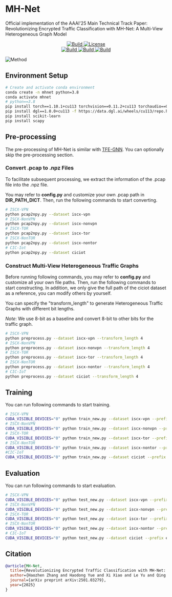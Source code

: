 
# MH-Net

Official implementation of the AAAI'25 Main Technical Track Paper: Revolutionizing Encrypted Traffic Classification with MH-Net: A Multi-View Heterogeneous Graph Model

<p align="center">
    <a href="https://arxiv.org/abs/2501.03279">
        <img alt="Build" src="https://img.shields.io/badge/arXiv-2501.03279-red?logo=arxiv">
    </a>
    <a href="https://github.com/ViktorAxelsen/MH-Net/blob/main/LICENSE">
        <img alt="License" src="https://img.shields.io/badge/LICENSE-MIT-green">
    </a>
    <br>
    <a href="https://github.com/ViktorAxelsen/MH-Net">
        <img alt="Build" src="https://img.shields.io/github/stars/ViktorAxelsen/MH-Net">
    </a>
    <a href="https://github.com/ViktorAxelsen/MH-Net">
        <img alt="Build" src="https://img.shields.io/github/forks/ViktorAxelsen/MH-Net">
    </a>
    <a href="https://github.com/ViktorAxelsen/MH-Net">
        <img alt="Build" src="https://img.shields.io/github/issues/ViktorAxelsen/MH-Net">
    </a>
</p>


![Method](./figures/MH-Net.png)



## Environment Setup

```bash
# Create and activate conda environment
conda create -n mhnet python=3.8
conda activate mhnet
# python==3.8
pip install torch==1.10.1+cu113 torchvision==0.11.2+cu113 torchaudio==0.10.1 -f https://download.pytorch.org/whl/cu113/torch_stable.html
pip install dgl==1.0.0+cu113 -f https://data.dgl.ai/wheels/cu113/repo.html
pip install scikit-learn
pip install scapy
```

## Pre-processing

The pre-processing of MH-Net is similar with [TFE-GNN](https://github.com/ViktorAxelsen/TFE-GNN). You can optionally skip the pre-processing section.

### Convert .pcap to .npz Files

To facilitate subsequent processing, we extract the information of the .pcap file into the .npz file.

You may refer to **config.py** and customize your own .pcap path in **DIR_PATH_DICT**. Then, run the following commands to start converting.

```bash
# ISCX-VPN
python pcap2npy.py --dataset iscx-vpn
# ISCX-NonVPN
python pcap2npy.py --dataset iscx-nonvpn
# ISCX-TOR
python pcap2npy.py --dataset iscx-tor
# ISCX-NonTOR
python pcap2npy.py --dataset iscx-nontor
# CIC-Iot
python pcap2npy.py --dataset ciciot
```

### Construct Multi-View Heterogeneous Traffic Graphs

Before running following commands,  you may refer to **config.py** and customize all your own file paths. Then, run the following commands to start constructing.  In addition, we only give the full path of the ciciot dataset as a reference, you can modify others by yourself.

You can specify the "transform_length" to generate Heterogeneous Traffic Graphs with different bit lengths. 

$Note$: We use 8-bit as a baseline and convert 8-bit to other bits for the traffic graph. 

```bash
# ISCX-VPN
python preprocess.py --dataset iscx-vpn --transform_length 4
# ISCX-NonVPN
python preprocess.py --dataset iscx-nonvpn --transform_length 4
# ISCX-TOR
python preprocess.py --dataset iscx-tor --transform_length 4
# ISCX-NonTOR
python preprocess.py --dataset iscx-nontor --transform_length 4
# CIC-IoT
python preprocess.py --dataset ciciot --transform_length 4
```

## Training

You can run following commands to start training.

```bash
# ISCX-VPN
CUDA_VISIBLE_DEVICES="0" python train_new.py --dataset iscx-vpn --prefix exp_train --coe 0.5 --coe_graph 1.0 --seq_aug_ratio 0.6 --drop_edge_ratio 0.05 --drop_node_ratio 0.1 --K 15 --hp_ratio 0.5 --tau 0.07 --gtau 0.07
# ISCX-NonVPN
CUDA_VISIBLE_DEVICES="0" python train_new.py --dataset iscx-nonvpn --prefix exp_train --coe 0.8 --coe_graph 0.4 --seq_aug_ratio 0.6 --drop_edge_ratio 0.05 --drop_node_ratio 0.1 --K 15 --hp_ratio 0.5 --tau 0.07 --gtau 0.07
# ISCX-TOR
CUDA_VISIBLE_DEVICES="0" python train_new.py --dataset iscx-tor --prefix exp_train --coe 1.0 --coe_graph 0.4 --seq_aug_ratio 0.6 --drop_edge_ratio 0.05 --drop_node_ratio 0.1 --K 15 --hp_ratio 0.5 --tau 0.07 --gtau 0.07
# ISCX-NonTOR
CUDA_VISIBLE_DEVICES="0" python train_new.py --dataset iscx-nontor --prefix exp_train --coe 1.0 --coe_graph 0.6 --seq_aug_ratio 0.6 --drop_edge_ratio 0.05 --drop_node_ratio 0.1 --K 15 --hp_ratio 0.5 --tau 0.07 --gtau 0.07
#CIC-IoT
CUDA_VISIBLE_DEVICES="0" python train_new.py --dataset ciciot --prefix exp_train --coe 1.0 --coe_graph 0.6 --seq_aug_ratio 0.6 --drop_edge_ratio 0.05 --drop_node_ratio 0.1 --K 15 --hp_ratio 0.5 --tau 0.07 --gtau 0.07
```

## Evaluation

You can run following commands to start evaluation.

```bash
# ISCX-VPN
CUDA_VISIBLE_DEVICES="0" python test_new.py --dataset iscx-vpn --prefix exp_train
# ISCX-NonVPN
CUDA_VISIBLE_DEVICES="0" python test_new.py --dataset iscx-nonvpn --prefix exp_train
# ISCX-TOR
CUDA_VISIBLE_DEVICES="0" python test_new.py --dataset iscx-tor --prefix exp_train
# ISCX-NonTOR
CUDA_VISIBLE_DEVICES="0" python test_new.py --dataset iscx-nontor --prefix exp_train
# CIC-IoT
CUDA_VISIBLE_DEVICES="0" python test_new.py --dataset ciciot --prefix exp_train
```





## Citation

```bibtex
@article{MH-Net,
  title={Revolutionizing Encrypted Traffic Classification with MH-Net: A Multi-View Heterogeneous Graph Model},
  author={Haozhen Zhang and Haodong Yue and Xi Xiao and Le Yu and Qing Li and Zhen Ling and Ye Zhang},
  journal={arXiv preprint arXiv:2501.03279},
  year={2025}
}
```
